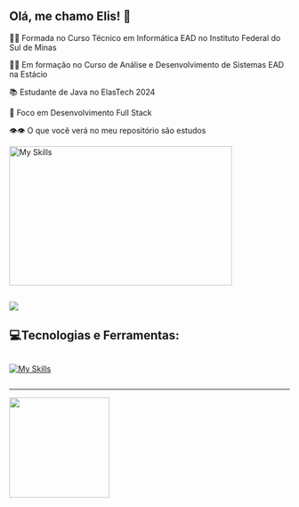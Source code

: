 ## Olá, me chamo Elis! 👋

👩‍🎓 Formada no Curso Técnico em Informática EAD no Instituto Federal do Sul de Minas

👩‍💻 Em formação no Curso de Análise e Desenvolvimento de Sistemas EAD na Estácio

📚 Estudante de Java no ElasTech 2024

🚀 Foco em Desenvolvimento Full Stack

👁👁 O que você verá no meu repositório são estudos

<img src="https://github.com/ElisIrons/ElisIrons/assets/86434261/fcf49b36-96da-4b5c-afdf-a12070b93349" alt="My Skills" width="400" height="250">

<a href="https://www.linkedin.com/in/elis-rodrigues-cardoso-46566413a/" target="_blank"><img loading="lazy" src="https://img.shields.io/badge/-LinkedIn-%230077B5?style=for-the-badge&logo=linkedin&logoColor=white" target="_blank"></a>   
---

## 💻Tecnologias e Ferramentas:

<div style="display: flex; justify-content: flex-start; align-items: center;">
    <a href="https://skillicons.dev" target="_blank">
      
  ![My Skills](https://skillicons.dev/icons?i=html,css,js,ts,java,php,postgresql,bootstrap,react&perline=)

</div>

---

<div>
<a href="https://github.com/ElisIrons">
<img loading="lazy" height="180em" src="https://github-readme-stats.vercel.app/api/top-langs/?username=ElisIrons&layout=compact&langs_count=7&theme=dracula"/>
</div>
<!---
ElisIrons/ElisIrons is a ✨ special ✨ repository because its `README.md` (this file) appears on your GitHub profile.
You can click the Preview link to take a look at your changes.
--->



